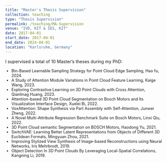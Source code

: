 ```yaml
---
title: "Master's Thesis Supervision"
collection: teaching
type: "Thesis Supervision"
permalink: /teaching/MA-Supervision
venue: "IVD, KIT & IES, KIT"
date: 2017-04-01
start_date: 2017-04-01
end_date: 2024-04-01
location: "Karlsruhe, Germany"
---
```


I supervised a total of 10 Master’s theses during my PhD: 

<ul style="list-style-type: disc; padding-left: 20px; font-size: 0.9em; margin: 0;">
  <li>Bin-Based Learnable Sampling Strategy for Point Cloud Edge Sampling, Hao fu, 2024.</li>
  <li>A Study of Attention Module Variations in Point Cloud Feature Learning, Kaige Wang, 2023.</li>
  <li>Exploring Contrastive Learning on 3D Point Clouds with Cross Attention, Qianlinag Huang, 2023.</li>
  <li>Attention-based 3D Point Cloud Segmentation on Bosch Motors and Its Visualization Interface Design, Xuelei Bi, 2022.</li>
  <li>VoxAttention: Shape Synthesis via Part Assembly with Self-Attention, Junwei Zheng, 2022.</li>
  <li>A Novel Multi-Attribute Regression Benchmark Suite on Bosch Motors, Linxi Qiu, 2022.</li>
  <li>3D Point Cloud semantic Segmentation on BOSCH Motors, Haodong Yu, 2021.</li>
  <li>SwitchVAE: Learning Better Latent Representations from Objects of Different 3D Euclidean Formats, Mingyuan Zhou, 2021.</li>
  <li>Improving Stylized View Synthesis of Image-based Reconstructions using Neural Networks, Iris Mehrbrodt, 2019.</li>
  <li>Object Detection In 3D Point Clouds By Leveraging Local-Spatial Correlations, Kangning Li, 2019.</li>
</ul>